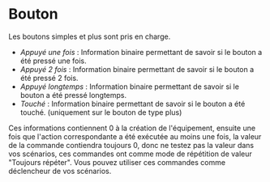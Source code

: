 Bouton
=====

Les boutons simples et plus sont pris en charge.

* *Appuyé une fois* : Information binaire permettant de savoir si le bouton a été pressé une fois.
* *Appuyé 2 fois* : Information binaire permettant de savoir si le bouton a été pressé 2 fois.
* *Appuyé longtemps* : Information binaire permettant de savoir si le bouton a été pressé longtemps.
* *Touché* : Information binaire permettant de savoir si le bouton a été touché. (uniquement sur 
le bouton de type plus)

Ces informations contiennent 0 à la création de l'équipement, ensuite une fois que l'action correspondante 
a été exécutée au moins une fois, la valeur de la commande contiendra toujours 0, donc ne testez pas 
la valeur dans vos scénarios, ces commandes ont comme mode de répétition de valeur "Toujours répéter".
Vous pouvez utiliser ces commandes comme déclencheur de vos scénarios.

